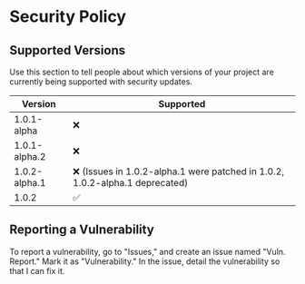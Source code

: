 # Security Policy

## Supported Versions

Use this section to tell people about which versions of your project are
currently being supported with security updates.

| Version | Supported          |
| ------- | ------------------ |
| 1.0.1-alpha  | :x:|
| 1.0.1-alpha.2  | :x: |
| 1.0.2-alpha.1  | :x: (Issues in 1.0.2-alpha.1 were patched in 1.0.2, 1.0.2-alpha.1 deprecated)|
| 1.0.2  | :white_check_mark: |

<!-- Red X = ": x :" (remove the spaces, of course) -->
<!-- Green Check = ": white_check_mark :" (remove the spaces, of course) -->
## Reporting a Vulnerability

To report a vulnerability, go to "Issues," and create an issue named "Vuln. Report." Mark it as "Vulnerability." In the issue, detail the vulnerability so that I can fix it.
